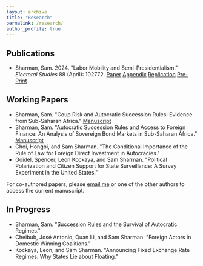 ```yaml
---
layout: archive
title: "Research"
permalink: /research/
author_profile: true
---
```


## Publications

- Sharman, Sam. 2024. "Labor Mobility and Semi-Presidentialism." *Electoral Studies* 88 (April): 102772.
<a href="https://doi.org/10.1016/j.electstud.2024.102772" target="_blank">Paper</a>
<a href="https://ars.els-cdn.com/content/image/1-s2.0-S0261379424000301-mmc1.pdf" target="_blank">Appendix</a>
<a href="https://doi.org/10.7910/DVN/1U75SU" target="_blank">Replication</a>
<a href="/files/Sharman2024Labor_preprint.pdf" target="_blank">Pre-Print</a>

## Working Papers

- Sharman, Sam. "Coup Risk and Autocratic Succession Rules: Evidence from Sub-Saharan Africa." <a href="/files/SharmanAutocratic_wp.pdf" target="_blank">Manuscript</a>
- Sharman, Sam. "Autocratic Succession Rules and Access to Foreign Finance: An Analysis of Sovereign Bond Markets in Sub-Saharan Africa." <a href="/files/SharmanSuccessionFinance_wp.pdf" target="_blank">Manuscript</a>
- Choi, Hongbi, and Sam Sharman. "The Conditional Importance of the Rule of Law for Foreign Direct Investment in Autocracies."
- Goidel, Spencer, Leon Kockaya, and Sam Sharman. "Political Polarization and Citizen Support for State Surveillance: A Survey Experiment in the United States."

For co-authored papers, please [email me](mailto:ssharman13@tamu.edu) or one of the other authors to access the current manuscript.

## In Progress

- Sharman, Sam. "Succession Rules and the Survival of Autocratic Regimes."
- Cheibub, Jos&#233; Antonio, Quan Li, and Sam Sharman. "Foreign Actors in Domestic Winning Coalitions."
- Kockaya, Leon, and Sam Sharman. "Announcing Fixed Exchange Rate Regimes: Why States Lie about Floating."